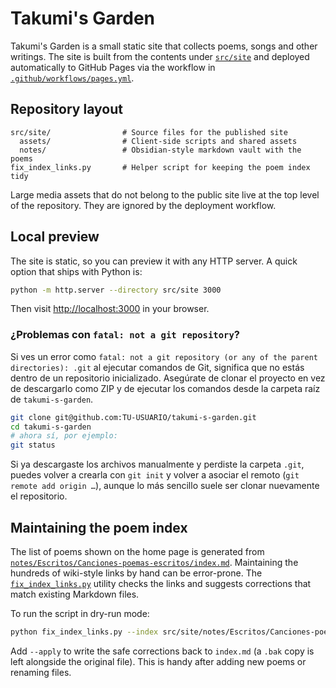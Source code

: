 # Takumi's Garden

Takumi's Garden is a small static site that collects poems, songs and other writings. The site is built from the contents under [`src/site`](src/site) and deployed automatically to GitHub Pages via the workflow in [`.github/workflows/pages.yml`](.github/workflows/pages.yml).

## Repository layout

```
src/site/                # Source files for the published site
  assets/                # Client-side scripts and shared assets
  notes/                 # Obsidian-style markdown vault with the poems
fix_index_links.py       # Helper script for keeping the poem index tidy
```

Large media assets that do not belong to the public site live at the top level of the repository. They are ignored by the deployment workflow.

## Local preview

The site is static, so you can preview it with any HTTP server. A quick option that ships with Python is:

```bash
python -m http.server --directory src/site 3000
```

Then visit <http://localhost:3000> in your browser.

### ¿Problemas con `fatal: not a git repository`?

Si ves un error como `fatal: not a git repository (or any of the parent directories): .git` al ejecutar comandos de Git, significa que no estás dentro de un repositorio inicializado. Asegúrate de clonar el proyecto en vez de descargarlo como ZIP y de ejecutar los comandos desde la carpeta raíz de `takumi-s-garden`.

```bash
git clone git@github.com:TU-USUARIO/takumi-s-garden.git
cd takumi-s-garden
# ahora sí, por ejemplo:
git status
```

Si ya descargaste los archivos manualmente y perdiste la carpeta `.git`, puedes volver a crearla con `git init` y volver a asociar el remoto (`git remote add origin …`), aunque lo más sencillo suele ser clonar nuevamente el repositorio.

## Maintaining the poem index

The list of poems shown on the home page is generated from [`notes/Escritos/Canciones-poemas-escritos/index.md`](src/site/notes/Escritos/Canciones-poemas-escritos/index.md). Maintaining the hundreds of wiki-style links by hand can be error-prone. The [`fix_index_links.py`](fix_index_links.py) utility checks the links and suggests corrections that match existing Markdown files.

To run the script in dry-run mode:

```bash
python fix_index_links.py --index src/site/notes/Escritos/Canciones-poemas-escritos/index.md
```

Add `--apply` to write the safe corrections back to `index.md` (a `.bak` copy is left alongside the original file). This is handy after adding new poems or renaming files.
